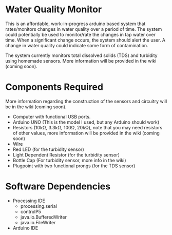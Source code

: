 # Water Quality Monitor

This is an affordable, work-in-progress arduino based system that rates/monitors changes in water quality over a period of time. The system could potentially be used to monitor/rate the changes in tap water over time. When a significant change occurs, the system should alert the user. A change in water quality could indicate some form of contamination.

The system currently monitors total dissolved solids (TDS) and turbidity using homemade sensors. More information will be provided in the wiki (coming soon). 

# Components Required
More information regarding the construction of the sensors and circuitry will be in the wiki (coming soon).
* Computer with functional USB ports.
* Arduino UNO (This is the model I used, but any Arduino should work)
* Resistors (10kΩ, 3.3kΩ, 100Ω, 20kΩ), note that you may need resistors of other values, more information will be provided in the wiki (coming soon) 
* Wire
* Red LED (for the turbidity sensor)
* Light Dependent Resistor (for the turbidity sensor)
* Bottle Cap (For turbidity sensor, more info in the wiki)
* Plugpoint with two functional prongs (for the TDS sensor)

# Software Dependencies
* Processing IDE
  * processing.serial
  * controlP5
  * java.io.BufferedWriter
  * java.io.FileWriter
* Arduino IDE
